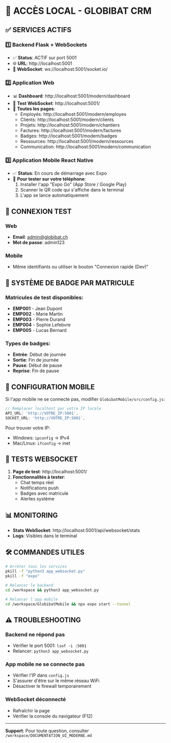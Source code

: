 # 🚀 ACCÈS LOCAL - GLOBIBAT CRM

## ✅ SERVICES ACTIFS

### 1️⃣ **Backend Flask + WebSockets**
- ✅ **Status**: ACTIF sur port 5001
- 🌐 **URL**: http://localhost:5001
- 🔌 **WebSocket**: ws://localhost:5001/socket.io/

### 2️⃣ **Application Web**
- 📊 **Dashboard**: http://localhost:5001/modern/dashboard
- 🧪 **Test WebSocket**: http://localhost:5001/
- 📱 **Toutes les pages**:
  - Employés: http://localhost:5001/modern/employes
  - Clients: http://localhost:5001/modern/clients
  - Projets: http://localhost:5001/modern/chantiers
  - Factures: http://localhost:5001/modern/factures
  - Badges: http://localhost:5001/modern/badges
  - Ressources: http://localhost:5001/modern/ressources
  - Communication: http://localhost:5001/modern/communication

### 3️⃣ **Application Mobile React Native**
- ✅ **Status**: En cours de démarrage avec Expo
- 📱 **Pour tester sur votre téléphone**:
  1. Installer l'app "Expo Go" (App Store / Google Play)
  2. Scanner le QR code qui s'affiche dans le terminal
  3. L'app se lance automatiquement

## 🔑 CONNEXION TEST

### Web
- **Email**: admin@globibat.ch
- **Mot de passe**: admin123

### Mobile
- Même identifiants ou utiliser le bouton "Connexion rapide (Dev)"

## 🎫 SYSTÈME DE BADGE PAR MATRICULE

### Matricules de test disponibles:
- **EMP001** - Jean Dupont
- **EMP002** - Marie Martin  
- **EMP003** - Pierre Durand
- **EMP004** - Sophie Lefebvre
- **EMP005** - Lucas Bernard

### Types de badges:
- **Entrée**: Début de journée
- **Sortie**: Fin de journée
- **Pause**: Début de pause
- **Reprise**: Fin de pause

## 📱 CONFIGURATION MOBILE

Si l'app mobile ne se connecte pas, modifier `GlobibatMobile/src/config.js`:
```javascript
// Remplacer localhost par votre IP locale
API_URL: 'http://VOTRE_IP:5001',
SOCKET_URL: 'http://VOTRE_IP:5001',
```

Pour trouver votre IP:
- Windows: `ipconfig` → IPv4
- Mac/Linux: `ifconfig` → inet

## 🧪 TESTS WEBSOCKET

1. **Page de test**: http://localhost:5001/
2. **Fonctionnalités à tester**:
   - Chat temps réel
   - Notifications push
   - Badges avec matricule
   - Alertes système

## 📊 MONITORING

- **Stats WebSocket**: http://localhost:5001/api/websocket/stats
- **Logs**: Visibles dans le terminal

## 🛠 COMMANDES UTILES

```bash
# Arrêter tous les services
pkill -f "python3 app_websocket.py"
pkill -f "expo"

# Relancer le backend
cd /workspace && python3 app_websocket.py

# Relancer l'app mobile
cd /workspace/GlobibatMobile && npx expo start --tunnel
```

## ⚠️ TROUBLESHOOTING

### Backend ne répond pas
- Vérifier le port 5001: `lsof -i :5001`
- Relancer: `python3 app_websocket.py`

### App mobile ne se connecte pas
- Vérifier l'IP dans `config.js`
- S'assurer d'être sur le même réseau WiFi
- Désactiver le firewall temporairement

### WebSocket déconnecté
- Rafraîchir la page
- Vérifier la console du navigateur (F12)

---

**Support**: Pour toute question, consulter `/workspace/DOCUMENTATION_UI_MODERNE.md`